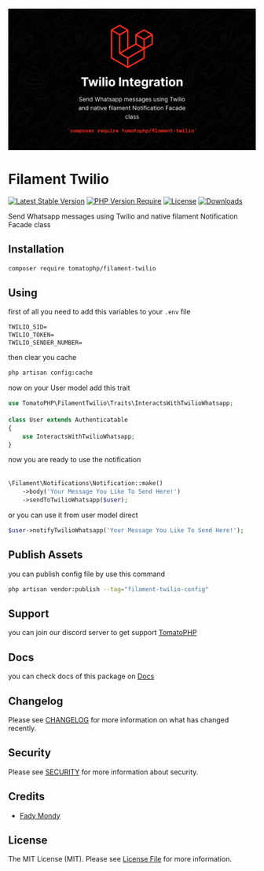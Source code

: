 ![Screenshot](https://raw.githubusercontent.com/tomatophp/filament-twilio/master/arts/3x1io-tomato-twilio.jpg)

# Filament Twilio

[![Latest Stable Version](https://poser.pugx.org/tomatophp/filament-twilio/version.svg)](https://packagist.org/packages/tomatophp/filament-twilio)
[![PHP Version Require](http://poser.pugx.org/tomatophp/filament-twilio/require/php)](https://packagist.org/packages/tomatophp/filament-twilio)
[![License](https://poser.pugx.org/tomatophp/filament-twilio/license.svg)](https://packagist.org/packages/tomatophp/filament-twilio)
[![Downloads](https://poser.pugx.org/tomatophp/filament-twilio/d/total.svg)](https://packagist.org/packages/tomatophp/filament-twilio)

Send Whatsapp messages using Twilio and native filament Notification Facade class

## Installation

```bash
composer require tomatophp/filament-twilio
```

## Using

first of all you need to add this variables to your `.env` file

```dotenv
TWILIO_SID=
TWILIO_TOKEN=
TWILIO_SENDER_NUMBER=
```

then clear you cache

```bash
php artisan config:cache
```

now on your User model add this trait

```php
use TomatoPHP\FilamentTwilio\Traits\InteractsWithTwilioWhatsapp;

class User extends Authenticatable
{
    use InteractsWithTwilioWhatsapp;
}
```

now you are ready to use the notification

```php

\Filament\Notifications\Notification::make()
    ->body('Your Message You Like To Send Here!')
    ->sendToTwilioWhatsapp($user);
```

or you can use it from user model direct

```php
$user->notifyTwilioWhatsapp('Your Message You Like To Send Here!');
```

## Publish Assets

you can publish config file by use this command

```bash
php artisan vendor:publish --tag="filament-twilio-config"
```

## Support

you can join our discord server to get support [TomatoPHP](https://discord.gg/Xqmt35Uh)

## Docs

you can check docs of this package on [Docs](https://docs.tomatophp.com/filament/filament-twilio)

## Changelog

Please see [CHANGELOG](CHANGELOG.md) for more information on what has changed recently.

## Security

Please see [SECURITY](SECURITY.md) for more information about security.

## Credits

- [Fady Mondy](https://wa.me/+201207860084)

## License

The MIT License (MIT). Please see [License File](LICENSE.md) for more information.

